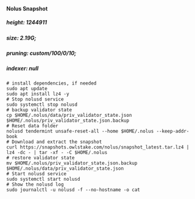 #### Nolus Snapshot 

##### height: 1244911

##### size: 2.19G;

##### pruning: custom/100/0/10;

##### indexer: null

```
# install dependencies, if needed
sudo apt update
sudo apt install lz4 -y
# Stop nolusd service
sudo systemctl stop nolusd
# backup validator state
cp $HOME/.nolus/data/priv_validator_state.json $HOME/.nolus/priv_validator_state.json.backup
# Reset data folder
nolusd tendermint unsafe-reset-all --home $HOME/.nolus --keep-addr-book
# Download and extract the snapshot
curl https://snapshots.owlstake.com/nolus/snapshot_latest.tar.lz4 | lz4 -dc - | tar -xf - -C $HOME/.nolus
# restore validator state
mv $HOME/.nolus/priv_validator_state.json.backup $HOME/.nolus/data/priv_validator_state.json
# Start nolusd service
sudo systemctl start nolusd
# Show the nolusd log
sudo journalctl -u nolusd -f --no-hostname -o cat
```
